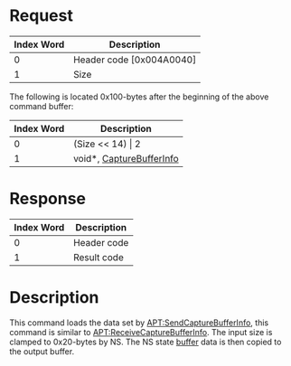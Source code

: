 # Request

| Index Word | Description                |
|------------|----------------------------|
| 0          | Header code \[0x004A0040\] |
| 1          | Size                       |

The following is located 0x100-bytes after the beginning of the above
command buffer:

| Index Word | Description                                                                   |
|------------|-------------------------------------------------------------------------------|
| 0          | (Size \<\< 14) \| 2                                                           |
| 1          | void\*, [CaptureBufferInfo](NS_and_APT_Services#CaptureBufferInfo "wikilink") |

# Response

| Index Word | Description |
|------------|-------------|
| 0          | Header code |
| 1          | Result code |

# Description

This command loads the data set by
[<APT:SendCaptureBufferInfo>](APT:SendCaptureBufferInfo "wikilink"),
this command is similar to
[<APT:ReceiveCaptureBufferInfo>](APT:ReceiveCaptureBufferInfo "wikilink").
The input size is clamped to 0x20-bytes by NS. The NS state
[buffer](APT:SendCaptureBufferInfo "wikilink") data is then copied to
the output buffer.